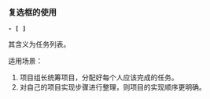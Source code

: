 ### 复选框的使用

**`- [ ]`**

其含义为任务列表。

适用场景：
1. 项目组长统筹项目，分配好每个人应该完成的任务。
2. 对自己的项目实现步骤进行整理，则项目的实现顺序更明确。

